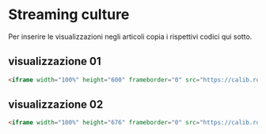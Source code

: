 # Streaming culture

Per inserire le visualizzazioni negli articoli copia i rispettivi codici qui sotto.

## visualizzazione 01

```html
<iframe width="100%" height="600" frameborder="0" src="https://calib.ro/streamming-culture/viz-01.html"></iframe>
```
## visualizzazione 02

```html
<iframe width="100%" height="676" frameborder="0" src="https://calib.ro/streamming-culture/viz-02.html"></iframe>
```